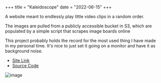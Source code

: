 +++
title = "Kaleidoscope"
date = "2022-06-15"
+++

A website meant to endlessly play little video clips in a random order.

The images are pulled from a publicly accessible bucket in S3,
which are populated by a simple script that scrapes image boards online

This project probably holds the record for the most used thing I have made in my personal time.
It's nice to just set it going on a monitor and have it as background noise.

- [Site Link](http://kaleidoscope.alexlbates.com)
- [Source Code](https://gitlab.com/alloba/kaleidoscope-combined)


![image](../kaleidoscope_sampler.png)
